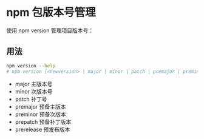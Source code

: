 # npm 包版本号管理

使用 npm version 管理项目版本号：

## 用法

```sh
npm version --help
# npm version [<newversion> | major | minor | patch | premajor | preminor | prepatch | prerelease [--preid=<prerelease-id>] | from-git]
```

* major 主版本号
* minor 次版本号
* patch 补丁号
* premajor 预备主版本
* preminor 预备次版本
* prepatch 预备补丁版本
* prerelease 预发布版本
